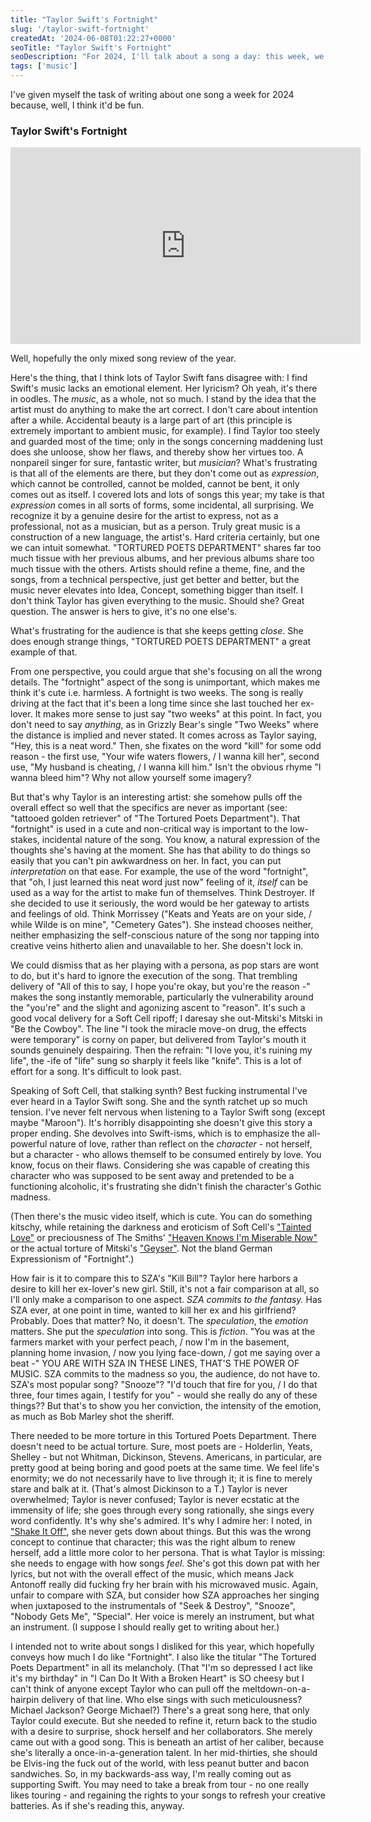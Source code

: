 ```yaml
---
title: "Taylor Swift's Fortnight"
slug: '/taylor-swift-fortnight'
createdAt: '2024-06-08T01:22:27+0000'
seoTitle: "Taylor Swift's Fortnight"
seoDescription: "For 2024, I'll talk about a song a day: this week, we'll talk about Taylor Swift's Fortnight."
tags: ['music']
---
```


I've given myself the task of writing about one song a week for 2024 because, well, I think it'd be fun.

### Taylor Swift's Fortnight

<iframe width="560" height="315" src="https://www.youtube.com/embed/q3zqJs7JUCQ?si=e3C7yZy995APAJUL" title="YouTube video player" frameborder="0" allow="accelerometer; autoplay; clipboard-write; encrypted-media; gyroscope; picture-in-picture; web-share" referrerpolicy="strict-origin-when-cross-origin" allowfullscreen></iframe>

Well, hopefully the only mixed song review of the year.

Here's the thing, that I think lots of Taylor Swift fans disagree with: I find Swift's music lacks an emotional element. Her lyricism? Oh yeah, it's there in oodles. The _music_, as a whole, not so much. I stand by the idea that the artist must do anything to make the art correct. I don't care about intention after a while. Accidental beauty is a large part of art (this principle is extremely important to ambient music, for example). I find Taylor too steely and guarded most of the time; only in the songs concerning maddening lust does she unloose, show her flaws, and thereby show her virtues too. A nonpareil singer for sure, fantastic writer, but _musician_? What's frustrating is that all of the elements are there, but they don't come out as _expression_, which cannot be controlled, cannot be molded, cannot be bent, it only comes out as itself. I covered lots and lots of songs this year; my take is that _expression_ comes in all sorts of forms, some incidental, all surprising. We recognize it by a genuine desire for the artist to express, not as a professional, not as a musician, but as a person. Truly great music is a construction of a new language, the artist's. Hard criteria certainly, but one we can intuit somewhat. "TORTURED POETS DEPARTMENT" shares far too much tissue with her previous albums, and her previous albums share too much tissue with the others. Artists should refine a theme, fine, and the songs, from a technical perspective, just get better and better, but the music never elevates into Idea, Concept, something bigger than itself. I don't think Taylor has given everything to the music. Should she? Great question. The answer is hers to give, it's no one else's.

What's frustrating for the audience is that she keeps getting _close_. She does enough strange things, "TORTURED POETS DEPARTMENT" a great example of that.

From one perspective, you could argue that she's focusing on all the wrong details. The "fortnight" aspect of the song is unimportant, which makes me think it's cute i.e. harmless. A fortnight is two weeks. The song is really driving at the fact that it's been a long time since she last touched her ex-lover. It makes more sense to just say "two weeks" at this point. In fact, you don't need to say _anything_, as in Grizzly Bear's single "Two Weeks" where the distance is implied and never stated. It comes across as Taylor saying, "Hey, this is a neat word." Then, she fixates on the word "kill" for some odd reason - the first use, "Your wife waters flowers, / I wanna kill her", second use, "My husband is cheating, / I wanna kill him." Isn't the obvious rhyme "I wanna bleed him"? Why not allow yourself some imagery?

But that's why Taylor is an interesting artist: she somehow pulls off the overall effect so well that the specifics are never as important (see: "tattooed golden retriever" of "The Tortured Poets Department"). That "fortnight" is used in a cute and non-critical way is important to the low-stakes, incidental nature of the song. You know, a natural expression of the thoughts she's having at the moment. She has that ability to do things so easily that you can't pin awkwardness on her. In fact, you can put _interpretation_ on that ease. For example, the use of the word "fortnight", that "oh, I just learned this neat word just now" feeling of it, _itself_ can be used as a way for the artist to make fun of themselves. Think Destroyer. If she decided to use it seriously, the word would be her gateway to artists and feelings of old. Think Morrissey ("Keats and Yeats are on your side, / while Wilde is on mine", "Cemetery Gates"). She instead chooses neither, neither emphasizing the self-conscious nature of the song nor tapping into creative veins hitherto alien and unavailable to her. She doesn't lock in.

We could dismiss that as her playing with a persona, as pop stars are wont to do, but it's hard to ignore the execution of the song. That trembling delivery of "All of this to say, I hope you're okay, but you're the reason -" makes the song instantly memorable, particularly the vulnerability around the "you're" and the slight and agonizing ascent to "reason". It's such a good vocal delivery for a Soft Cell ripoff; I daresay she out-Mitski's Mitski in "Be the Cowboy". The line "I took the miracle move-on drug, the effects were temporary" is corny on paper, but delivered from Taylor's mouth it sounds genuinely despairing. Then the refrain: "I love you, it's ruining my life", the -ife of "life" sung so sharply it feels like "knife". This is a lot of effort for a song. It's difficult to look past.

Speaking of Soft Cell, that stalking synth? Best fucking instrumental I've ever heard in a Taylor Swift song. She and the synth ratchet up so much tension. I've never felt nervous when listening to a Taylor Swift song (except maybe "Maroon"). It's horribly disappointing she doesn't give this story a proper ending. She devolves into Swift-isms, which is to emphasize the all-powerful nature of love, rather than reflect on the _character_ - not herself, but a character - who allows themself to be consumed entirely by love. You know, focus on their flaws. Considering she was capable of creating this character who was supposed to be sent away and pretended to be a functioning alcoholic, it's frustrating she didn't finish the character's Gothic madness.

(Then there's the music video itself, which is cute. You can do something kitschy, while retaining the darkness and eroticism of Soft Cell's ["Tainted Love"](https://www.youtube.com/watch?v=XZVpR3Pk-r8) or preciousness of The Smiths' ["Heaven Knows I'm Miserable Now"](https://www.youtube.com/watch?v=TjPhzgxe3L0) or the actual torture of Mitski's ["Geyser"](https://www.youtube.com/watch?v=3zdFZJf-B90). Not the bland German Expressionism of "Fortnight".)

How fair is it to compare this to SZA's "Kill Bill"? Taylor here harbors a desire to kill her ex-lover's new girl. Still, it's not a fair comparison at all, so I'll only make a comparison to one aspect. _SZA commits to the fantasy._ Has SZA ever, at one point in time, wanted to kill her ex and his girlfriend? Probably. Does that matter? No, it doesn't. The _speculation_, the _emotion_ matters. She put the _speculation_ into song. This is _fiction_. "You was at the farmers market with your perfect peach, / now I'm in the basement, planning home invasion, / now you lying face-down, / got me saying over a beat -" YOU ARE WITH SZA IN THESE LINES, THAT'S THE POWER OF MUSIC. SZA commits to the madness so you, the audience, do not have to. SZA's most popular song? "Snooze"? "I'd touch that fire for you, / I do that three, four times again, I testify for you" - would she really do any of these things?? But that's to show you her conviction, the intensity of the emotion, as much as Bob Marley shot the sheriff.

There needed to be more torture in this Tortured Poets Department. There doesn't need to be actual torture. Sure, most poets are - Holderlin, Yeats, Shelley - but not Whitman, Dickinson, Stevens. Americans, in particular, are pretty good at being boring and good poets at the same time. We feel life's enormity; we do not necessarily have to live through it; it is fine to merely stare and balk at it. (That's almost Dickinson to a T.) Taylor is never overwhelmed; Taylor is never confused; Taylor is never ecstatic at the immensity of life; she goes through every song rationally, she sings every word confidently. It's why she's admired. It's why I admire her: I noted, in ["Shake It Off"](/taylor-swift-mariah-carey-shake-it-off), she never gets down about things. But this was the wrong concept to continue that character; this was the right album to renew herself, add a little more color to her persona. That is what Taylor is missing: she needs to engage with how songs _feel_. She's got this down pat with her lyrics, but not with the overall effect of the music, which means Jack Antonoff really did fucking fry her brain with his microwaved music. Again, unfair to compare with SZA, but consider how SZA approaches her singing when juxtaposed to the instrumentals of "Seek & Destroy", "Snooze", "Nobody Gets Me", "Special". Her voice is merely an instrument, but what an instrument. (I suppose I should really get to writing about her.)

I intended not to write about songs I disliked for this year, which hopefully conveys how much I do like "Fortnight". I also like the titular "The Tortured Poets Department" in all its melancholy. (That "I'm so depressed I act like it's my birthday" in "I Can Do It With a Broken Heart" is SO cheesy but I can't think of anyone except Taylor who can pull off the meltdown-on-a-hairpin delivery of that line. Who else sings with such meticulousness? Michael Jackson? George Michael?) There's a great song here, that only Taylor could execute. But she needed to refine it, return back to the studio with a desire to surprise, shock herself and her collaborators. She merely came out with a good song. This is beneath an artist of her caliber, because she's literally a once-in-a-generation talent. In her mid-thirties, she should be Elvis-ing the fuck out of the world, with less peanut butter and bacon sandwiches. So, in my backwards-ass way, I'm really coming out as supporting Swift. You may need to take a break from tour - no one really likes touring - and regaining the rights to your songs to refresh your creative batteries. As if she's reading this, anyway.
